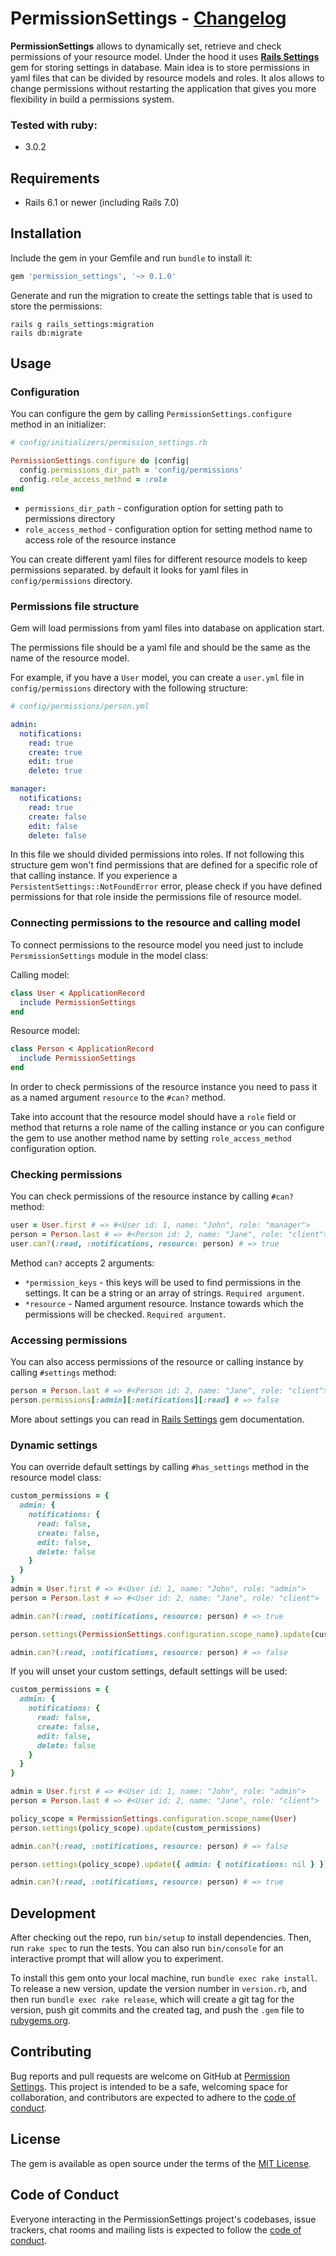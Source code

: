 # PermissionSettings - [Changelog](https://github.com/Misha7776/permission_settings/blob/main/README.md)

**PermissionSettings** allows to dynamically set, retrieve and check permissions of your resource model.
Under the hood it uses **[Rails Settings](https://github.com/ledermann/rails-settings)** gem for storing settings in database.
Main idea is to store permissions in yaml files that can be divided by resource models and roles.
It alos allows to change permissions without restarting the application that gives you more flexibility in build a permissions system.

### Tested with ruby:
- 3.0.2

## Requirements

- Rails 6.1 or newer (including Rails 7.0)

## Installation

Include the gem in your Gemfile and run `bundle` to install it:

```ruby
gem 'permission_settings', '~> 0.1.0'
```

Generate and run the migration to create the settings table that is used to store the permissions:

```shell
rails g rails_settings:migration
rails db:migrate
```

## Usage

### Configuration

You can configure the gem by calling `PermissionSettings.configure` method in an initializer:

```ruby 
# config/initializers/permission_settings.rb

PermissionSettings.configure do |config|
  config.permissions_dir_path = 'config/permissions'
  config.role_access_method = :role
end
```
* `permissions_dir_path` - configuration option for setting path to permissions directory
* `role_access_method` - configuration option for setting method name to access role of the resource instance

You can create different yaml files for different resource models to keep permissions separated.
by default it looks for yaml files in `config/permissions` directory.

### Permissions file structure

Gem will load permissions from yaml files into database on application start.

The permissions file should be a yaml file and should be the same as the name of the resource model.

For example, if you have a `User` model, you can create a `user.yml` file in `config/permissions` directory with the following structure:

```yaml
# config/permissions/person.yml

admin:
  notifications:
    read: true
    create: true
    edit: true
    delete: true

manager:
  notifications:
    read: true
    create: false
    edit: false
    delete: false
```

In this file we should divided permissions into roles. If not following this structure gem won't find permissions that are defined for a specific role of that calling instance.
If you experience a `PersistentSettings::NotFoundError` error, please check if you have defined permissions for that role inside the permissions file of resource model.

### Connecting permissions to the resource and calling model

To connect permissions to the resource model you need just to include `PersmissionSettings` module in the model class:

Calling model:

```ruby
class User < ApplicationRecord
  include PermissionSettings
end
```

Resource model:

```ruby 
class Person < ApplicationRecord
  include PermissionSettings
end
```

In order to check permissions of the resource instance you need to pass it as a named argument `resource` to the `#can?` method.

Take into account that the resource model should have a `role` field or method that returns a role name of the calling instance or you can configure the gem to use another method name by setting `role_access_method` configuration option.

### Checking permissions

You can check permissions of the resource instance by calling `#can?` method:

```ruby
user = User.first # => #<User id: 1, name: "John", role: "manager">
person = Person.last # => #<Person id: 2, name: "Jane", role: "client">
user.can?(:read, :notifications, resource: person) # => true
```

Method `can?` accepts 2 arguments:
* `*permission_keys` - this keys will be used to find permissions in the settings. It can be a string or an array of strings. `Required argument`.
* `*resource` - Named argument resource. Instance towards which the permissions will be checked. `Required argument`.

### Accessing permissions

You can also access permissions of the resource or calling instance by calling `#settings` method:

```ruby
person = Person.last # => #<Person id: 2, name: "Jane", role: "client">
person.permissions[:admin][:notifications][:read] # => false
```

More about settings you can read in [Rails Settings](https://github.com/ledermann/rails-settings) gem documentation.

### Dynamic settings

You can override default settings by calling `#has_settings` method in the resource model class:

```ruby
custom_permissions = {
  admin: {
    notifications: {
      read: false,
      create: false,
      edit: false,
      delete: false
    }
  }
}
admin = User.first # => #<User id: 1, name: "John", role: "admin">
person = Person.last # => #<User id: 2, name: "Jane", role: "client">

admin.can?(:read, :notifications, resource: person) # => true

person.settings(PermissionSettings.configuration.scope_name).update(custom_permissions)

admin.can?(:read, :notifications, resource: person) # => false
```

If you will unset your custom settings, default settings will be used:

```ruby
custom_permissions = {
  admin: {
    notifications: {
      read: false,
      create: false,
      edit: false,
      delete: false
    }
  }
}

admin = User.first # => #<User id: 1, name: "John", role: "admin">
person = Person.last # => #<User id: 2, name: "Jane", role: "client">

policy_scope = PermissionSettings.configuration.scope_name(User)
person.settings(policy_scope).update(custom_permissions)

admin.can?(:read, :notifications, resource: person) # => false

person.settings(policy_scope).update({ admin: { notifications: nil } })

admin.can?(:read, :notifications, resource: person) # => true
```

## Development

After checking out the repo, run `bin/setup` to install dependencies. Then, run `rake spec` to run the tests. You can also run `bin/console` for an interactive prompt that will allow you to experiment.

To install this gem onto your local machine, run `bundle exec rake install`. To release a new version, update the version number in `version.rb`, and then run `bundle exec rake release`, which will create a git tag for the version, push git commits and the created tag, and push the `.gem` file to [rubygems.org](https://rubygems.org).

## Contributing

Bug reports and pull requests are welcome on GitHub at [Permission Settings](https://github.com/Misha7776/permission_settings). This project is intended to be a safe, welcoming space for collaboration, and contributors are expected to adhere to the [code of conduct](https://github.com/Misha7776/permission_settings/blob/main/CODE_OF_CONDUCT.md).

## License

The gem is available as open source under the terms of the [MIT License](https://opensource.org/licenses/MIT).

## Code of Conduct

Everyone interacting in the PermissionSettings project's codebases, issue trackers, chat rooms and mailing lists is expected to follow the [code of conduct](https://github.com/[USERNAME]/permission_settings/blob/main/CODE_OF_CONDUCT.md).
